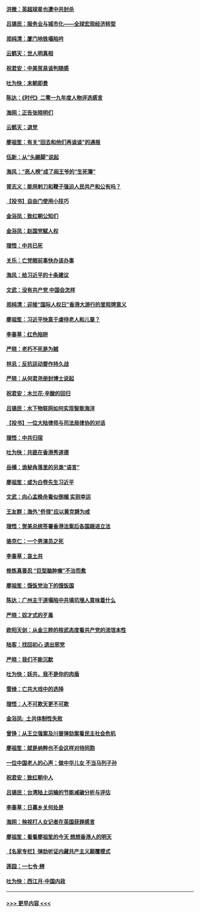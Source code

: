 #### [洪微：英超球星也遭中共封杀](../pages/nsc993/n11727243.md?t=12181044) 
#### [吕锡民：服务业与城市化——全球宏观经济转型](../pages/nsc993/n11725845.md?t=12181044) 
#### [郑纯清：厦门地铁塌陷吟](../pages/nsc993/n11725813.md?t=12181044) 
#### [云鹤天：世人明真相](../pages/nsc993/n11725621.md?t=12181044) 
#### [祝君安：中美贸易谈判随感](../pages/nsc993/n11725609.md?t=12181044) 
#### [吐为快：末朝即景](../pages/nsc993/n11723365.md?t=12181044) 
#### [陈达：《时代》二零一九年度人物评选感言](../pages/nsc993/n11723337.md?t=12181044) 
#### [海网：正告张晓明们](../pages/nsc993/n11723228.md?t=12181044) 
#### [云鹤天：退党](../pages/nsc993/n11723056.md?t=12181044) 
#### [廖祖笙：有关“回去和他们再谈谈”的通报](../pages/nsc993/n11722442.md?t=12181044) 
#### [伍新：从“头踢脚”说起](../pages/nsc993/n11722429.md?t=12181044) 
#### [海风：“恶人榜”成了阎王爷的“生死簿”](../pages/nsc993/n11722272.md?t=12181044) 
#### [胥志义：能用剌刀和鞭子强迫人民共产和公有吗？](../pages/nsc993/n11720569.md?t=12181044) 
#### [【投书】自由门使用小技巧](../pages/nsc993/n11720180.md?t=12181044) 
#### [金浴凤：致红朝公知们](../pages/nsc993/n11720563.md?t=12181044) 
#### [金浴凤：赵国党赋人权](../pages/nsc993/n11720533.md?t=12181044) 
#### [理悟：中共已死](../pages/nsc993/n11720233.md?t=12181044) 
#### [关乐：亡党眼前事快办该办事](../pages/nsc993/n11719160.md?t=12181044) 
#### [海风：给习近平的十条建议](../pages/nsc993/n11717616.md?t=12181044) 
#### [文武：没有共产党 中国会怎样](../pages/nsc993/n11717584.md?t=12181044) 
#### [郑纯清：迎接“国际人权日”香港大游行的里程牌意义](../pages/nsc993/n11717417.md?t=12181044) 
#### [廖祖笙：习近平快意于虐待老人和儿童？](../pages/nsc993/n11715313.md?t=12181044) 
#### [李春草：红色陷阱](../pages/nsc993/n11715029.md?t=12181044) 
#### [严晓：老朽不死是为贼](../pages/nsc993/n11712910.md?t=12181044) 
#### [林忌：反抗运动要作持久战](../pages/nsc993/n11712623.md?t=12181044) 
#### [严晓：从何君尧册封博士说起](../pages/nsc993/n11712465.md?t=12181044) 
#### [祝君安：木兰花·辛酸的回归](../pages/nsc993/n11712381.md?t=12181044) 
#### [吕锡民：水下物联网如何实现智能海洋](../pages/nsc993/n11711158.md?t=12181044) 
#### [【投书】一位大陆律师与司法局律协的对话](../pages/nsc993/n11709675.md?t=12181044) 
#### [理悟：中共归宿](../pages/nsc993/n11710059.md?t=12181044) 
#### [吐为快：共匪在香港秀道德](../pages/nsc993/n11709979.md?t=12181044) 
#### [岳横：诡秘角落里的另类“语言”](../pages/nsc993/n11709792.md?t=12181044) 
#### [廖祖笙：或为白卷先生习近平](../pages/nsc993/n11708330.md?t=12181044) 
#### [文武：向心孟晚舟看似倒楣 实则幸运](../pages/nsc993/n11708236.md?t=12181044) 
#### [王友群：海外“侨领”应以黄克锵为戒](../pages/nsc993/n11706176.md?t=12181044) 
#### [理悟：贺美总统签署香港法案后各国跟进立法](../pages/nsc993/n11706853.md?t=12181044) 
#### [骆克仁：一个男演员之死](../pages/nsc993/n11706677.md?t=12181044) 
#### [李春草：哀土共](../pages/nsc993/n11706255.md?t=12181044) 
#### [修炼真善忍 “巨型脑肿瘤”不治而愈](../pages/nsc993/n11705340.md?t=12181044) 
#### [廖祖笙：饿饭党治下的饿饭国](../pages/nsc993/n11705085.md?t=12181044) 
#### [陈达：广州主干道塌陷中共填坑埋人意味着什么](../pages/nsc993/n11705046.md?t=12181044) 
#### [严晓：奴才式的歹毒](../pages/nsc993/n11704826.md?t=12181044) 
#### [欧阳天剑：从金三胖的核武态度看共产党的流氓本性](../pages/nsc993/n11702238.md?t=12181044) 
#### [陆客：找回初心 退出邪党](../pages/nsc993/n11702213.md?t=12181044) 
#### [严晓：我们不能沉默](../pages/nsc993/n11702110.md?t=12181044) 
#### [吐为快：妖共，我不是你的肉盾](../pages/nsc993/n11701366.md?t=12181044) 
#### [雪绮：亡共大戏中的选择](../pages/nsc993/n11699922.md?t=12181044) 
#### [理悟：人不可欺天更不可欺](../pages/nsc993/n11699657.md?t=12181044) 
#### [金浴凤:  土共体制性失败](../pages/nsc993/n11699361.md?t=12181044) 
#### [曾铮：从王立强案及川普弹劾案看民主社会危机](../pages/nsc993/n11699318.md?t=12181044) 
#### [廖祖笙：就是纳粹也不会这样对待同胞](../pages/nsc993/n11697658.md?t=12181044) 
#### [一位中国老人的心声：做中华儿女 不当马列子孙](../pages/nsc993/n11697525.md?t=12181044) 
#### [祝君安：致红朝中人](../pages/nsc993/n11697518.md?t=12181044) 
#### [吕锡民：台湾陆上运输的节能减碳分析与评估](../pages/nsc993/n11694983.md?t=12181044) 
#### [李春草：日暮乡关何处是](../pages/nsc993/n11694805.md?t=12181044) 
#### [海网：殃视打人女记者在英国获罪感言](../pages/nsc993/n11693832.md?t=12181044) 
#### [廖祖笙：看看廖祖笙的今天 想想香港人的明天](../pages/nsc993/n11693707.md?t=12181044) 
#### [【名家专栏】弹劾听证内藏共产主义颠覆模式](../pages/nsc993/n11693563.md?t=12181044) 
#### [莲园：一七令‧辨](../pages/nsc993/n11692558.md?t=12181044) 
#### [吐为快：西江月·中国内政](../pages/nsc993/n11692071.md?t=12181044) 

----
#### [ >>> 更早内容 <<< ](../indexes/nsc993-earlier.md)
